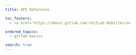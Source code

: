 ```yaml
---
title: API Reference

toc_footers:
  - <a href='https://about.gitlab.com'>GitLab Website</a>

ordered_topics:
  - gitlab-basics

search: true
---
```


